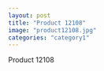 ```yaml
---
layout: post
title: "Product 12108"
image: "product12108.jpg"
categories: "category1"
---
```

Product 12108
